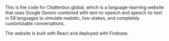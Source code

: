 This is the code for <a>Chatterbox.global</a>, which is a language-learning website that uses Google Gemini combined with text-to-speech and speech-to-text in 59 languages to simulate realistic, low-stakes, and completely customizable conversations.

The website is built with React and deployed with Firebase.
